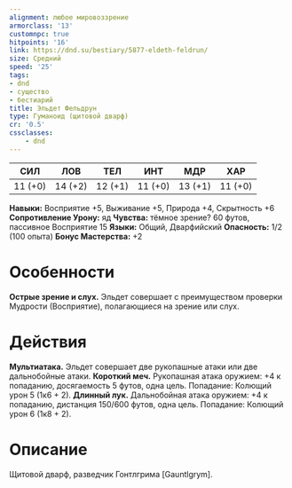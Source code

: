 ```yaml
---
alignment: любое мировоззрение
armorclass: '13'
customnpc: true
hitpoints: '16'
link: https://dnd.su/bestiary/5877-eldeth-feldrun/
size: Средний
speed: '25'
tags:
- dnd
- существо
- бестиарий
title: Эльдет Фельдрун
type: Гуманоид (щитовой дварф)
cr: '0.5'
cssclasses:
    - dnd
---
```



| СИЛ | ЛОВ | ТЕЛ | ИНТ | МДР | ХАР |
|---|---|---|---|---|---|
| 11 (+0) | 14 (+2) | 12 (+1) | 11 (+0) | 13 (+1) | 11 (+0) |
**Навыки:** Восприятие +5, Выживание +5, Природа +4, Скрытность +6
**Сопротивление Урону:** яд
**Чувства:** тёмное зрение? 60 футов, пассивное Восприятие 15
**Языки:** Общий, Дварфийский
**Опасность:** 1/2 (100 опыта)
**Бонус Мастерства:** +2


# Особенности
**Острые зрение и слух.** Эльдет совершает с преимуществом проверки Мудрости (Восприятие), полагающиеся на зрение или слух.


# Действия
**Мультиатака.** Эльдет совершает две рукопашные атаки или две дальнобойные атаки.
**Короткий меч.** Рукопашная атака оружием: +4 к попаданию, досягаемость 5 футов, одна цель. Попадание: Колющий урон 5 (1к6 + 2).
**Длинный лук.** Дальнобойная атака оружием: +4 к попаданию, дистанция 150/600 футов, одна цель. Попадание: Колющий урон 6 (1к8 + 2).


# Описание
Щитовой дварф, разведчик Гонтлгрима [Gauntlgrym].